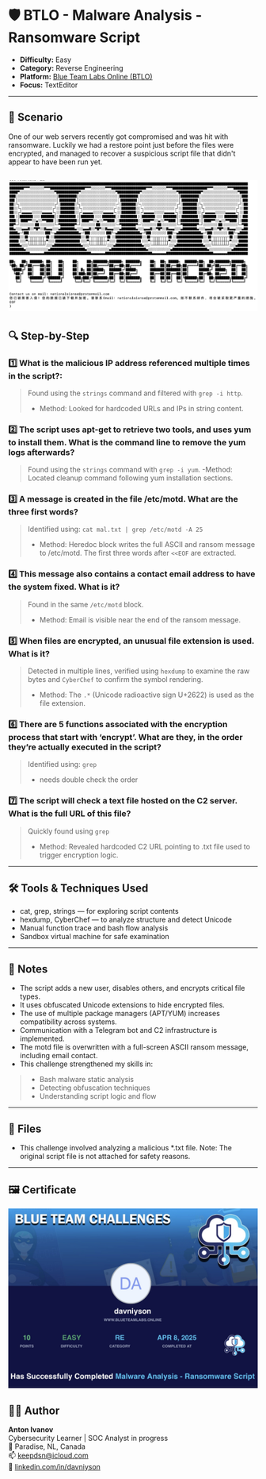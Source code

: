 # 🛡️ BTLO - Malware Analysis - Ransomware Script

- **Difficulty:** Easy  
- **Category:** Reverse Engineering
- **Platform:** [Blue Team Labs Online (BTLO)](https://blueteamlabs.online/)  
- **Focus:** TextEditor
---

## 📌 Scenario

One of our web servers recently got compromised and was hit with ransomware. Luckily we had a restore point just before the files were encrypted, and managed to recover a suspicious script file that didn't appear to have been run yet.

![terminal screenshot](./mal_term.jpg)
---

## 🔍 Step-by-Step

### 1️⃣ What is the malicious IP address referenced multiple times in the script?:

> Found using the `strings` command and filtered with `grep -i http`.
> - Method: Looked for hardcoded URLs and IPs in string content.

### 2️⃣ The script uses apt-get to retrieve two tools, and uses yum to install them. What is the command line to remove the yum logs afterwards?

> Found using the `strings` command with `grep -i yum`.
> -Method: Located cleanup command following yum installation sections.

### 3️⃣ A message is created in the file /etc/motd. What are the three first words?

> Identified using: `cat mal.txt | grep /etc/motd -A 25`
> - Method: Heredoc block writes the full ASCII and ransom message to /etc/motd. The first three words after `<<EOF` are extracted.

### 4️⃣ This message also contains a contact email address to have the system fixed. What is it? 

> Found in the same `/etc/motd` block.
> - Method: Email is visible near the end of the ransom message.

### 5️⃣ When files are encrypted, an unusual file extension is used. What is it?

> Detected in multiple lines, verified using `hexdump` to examine the raw bytes and `CyberChef` to confirm the symbol rendering.
> - Method: The `.*` (Unicode radioactive sign U+2622) is used as the file extension.

### 6️⃣ There are 5 functions associated with the encryption process that start with ‘encrypt’. What are they, in the order they’re actually executed in the script?

> Identified using: `grep`
> - needs double check the order

### 7️⃣ The script will check a text file hosted on the C2 server. What is the full URL of this file?

> Quickly found using `grep`
> - Method: Revealed hardcoded C2 URL pointing to .txt file used to trigger encryption logic.

---

## 🛠 Tools & Techniques Used

- cat, grep, strings — for exploring script contents
- hexdump, CyberChef — to analyze structure and detect Unicode
- Manual function trace and bash flow analysis
- Sandbox virtual machine for safe examination

---

## 🧠 Notes

- The script adds a new user, disables others, and encrypts critical file types.
- It uses obfuscated Unicode extensions to hide encrypted files.
- The use of multiple package managers (APT/YUM) increases compatibility across systems.
- Communication with a Telegram bot and C2 infrastructure is implemented.
- The motd file is overwritten with a full-screen ASCII ransom message, including email contact.
- This challenge strengthened my skills in:
> - Bash malware static analysis
> - Detecting obfuscation techniques
> - Understanding script logic and flow

---

## 📂 Files

- This challenge involved analyzing a malicious *.txt file.
Note: The original script file is not attached for safety reasons.

---

## 🖼 Certificate

![BTLO ATT&CK certificate](./malcert.jpg)



## 🧑‍💻 Author

**Anton Ivanov**  
Cybersecurity Learner | SOC Analyst in progress  
📍 Paradise, NL, Canada  
📫 [keepdsn@icloud.com](mailto:keepdsn@icloud.com)  
🔗 [linkedin.com/in/davniyson](https://linkedin.com/in/davniyson)

